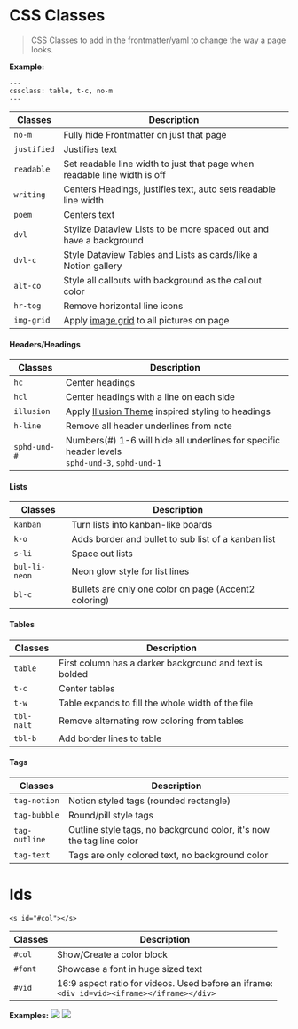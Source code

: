 # CSS Classes
> CSS Classes to add in the frontmatter/yaml to change the way a page looks.

**Example:**
```
---
cssclass: table, t-c, no-m
---
```

| Classes | Description |
| --- | --- |
| `no-m` | Fully hide Frontmatter on just that page |
| `justified` | Justifies text |
| `readable` | Set readable line width to just that page when readable line width is off |
| `writing` | Centers Headings, justifies text, auto sets readable line width |
| `poem` | Centers text |
| `dvl` | Stylize Dataview Lists to be more spaced out and have a background |
| `dvl-c` | Style Dataview Tables and Lists as cards/like a Notion gallery |
| `alt-co` | Style all callouts with background as the callout color |
| `hr-tog` | Remove horizontal line icons |
| `img-grid` | Apply [image grid](Image-Positions#image%20grid) to all pictures on page |

<!--`alt-line` | Style all callouts with only an underline under the title-->

#### Headers/Headings

| Classes | Description | 
|---|---|
| `hc` | Center headings
| `hcl` | Center headings with a line on each side
| `illusion` | Apply [Illusion Theme](https://github.com/ZaherAlMajed/Illusion-Theme.md) inspired styling to headings
| `h-line` | Remove all header underlines from note
| `sphd-und-#` | Numbers(#) 1-6 will hide all underlines for specific header levels <br>`sphd-und-3`, `sphd-und-1`

#### Lists

| Classes | Description | 
|---|---|
| `kanban` | Turn lists into kanban-like boards
| `k-o` | Adds border and bullet to sub list of a kanban list
| `s-li` | Space out lists
| `bul-li-neon` | Neon glow style for list lines
| `bl-c` | Bullets are only one color on page (Accent2 coloring)

#### Tables

| Classes | Description | 
|---|---|
| `table` | First column has a darker background and text is bolded
| `t-c` | Center tables
| `t-w` | Table expands to fill the whole width of the file
| `tbl-nalt` | Remove alternating row coloring from tables
| `tbl-b` | Add border lines to table

#### Tags

| Classes | Description | 
|---|---|
| `tag-notion` | Notion styled tags (rounded rectangle)
| `tag-bubble` | Round/pill style tags
| `tag-outline` | Outline style tags, no background color, it's now the tag line color
| `tag-text` | Tags are only colored text, no background color

# Ids 

`<s id="#col"></s>`

Classes | Description
---|---|
`#col` | Show/Create a color block
`#font` | Showcase a font in huge sized text
`#vid` | 16:9 aspect ratio for videos. Used before an iframe:<br>`<div id=vid><iframe></iframe></div>`

**Examples:**
![](https://i.imgur.com/FHYhFcR.png)
![](https://i.imgur.com/3cSv8c3.png)
